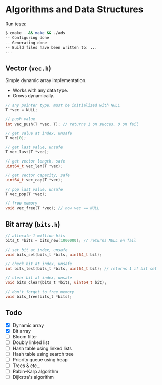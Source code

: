# Algorithms and Data Structures

Run tests:

```bash
$ cmake . && make && ./ads
-- Configuring done
-- Generating done
-- Build files have been written to: ...
...
```

## Vector (`vec.h`)

Simple dynamic array implementation.

* Works with any data type.
* Grows dynamically.

```c
// any pointer type, must be initialized with NULL
T *vec = NULL;

// push value
int vec_push(T *vec, T); // returns 1 on succes, 0 on fail

// get value at index, unsafe
T vec[0];

// get last value, unsafe
T vec_last(T *vec);

// get vector length, safe
uint64_t vec_len(T *vec);

// get vector capacity, safe
uint64_t vec_cap(T *vec);

// pop last value, unsafe
T vec_pop(T *vec);

// free memory
void vec_free(T *vec); // now vec == NULL
```

## Bit array (`bits.h`)

```c
// allocate 1 million bits
bits_t *bits = bits_new(1000000); // returns NULL on fail

// set bit at index, unsafe
void bits_set(bits_t *bits, uint64_t bit);

// check bit at index, unsafe
int bits_test(bits_t *bits, uint64_t bit); // returns 1 if bit set

// clear bit at index, unsafe
void bits_clear(bits_t *bits, uint64_t bit);

// don't forget to free memory
void bits_free(bits_t *bits);
```

## Todo

- [x] Dynamic array
- [x] Bit array
- [ ] Bloom filter
- [ ] Doubly linked list
- [ ] Hash table using linked lists
- [ ] Hash table using search tree
- [ ] Priority queue using heap
- [ ] Trees & etc...
- [ ] Rabin–Karp algorithm
- [ ] Dijkstra's algorithm
